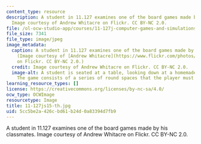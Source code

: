 ```yaml
---
content_type: resource
description: A student in 11.127 examines one of the board games made by his classmates.
  Image courtesy of Andrew Whitacre on Flickr. CC BY-NC 2.0.
file: /ol-ocw-studio-app/courses/11-127j-computer-games-and-simulations-for-education-and-exploration-spring-2015/5cc5be2a426cbd61b24d0a83394d7fb9_11-127js15-th.jpg
file_size: 7341
file_type: image/jpeg
image_metadata:
  caption: A student in 11.127 examines one of the board games made by his classmates.
    (Image courtesy of [Andrew Whitacre](https://www.flickr.com/photos/fungibleconvictions/5595731414/in/album-72157626442352456/)
    on Flickr. CC BY-NC 2.0.)
  credit: Image courtesy of Andrew Whitacre on Flickr. CC BY-NC 2.0.
  image-alt: A student is seated at a table, looking down at a homemade board game.
    The game consists of a series of round spaces that the player must move through.
learning_resource_types: []
license: https://creativecommons.org/licenses/by-nc-sa/4.0/
ocw_type: OCWImage
resourcetype: Image
title: 11-127js15-th.jpg
uid: 5cc5be2a-426c-bd61-b24d-0a83394d7fb9
---
```

A student in 11.127 examines one of the board games made by his classmates. Image courtesy of Andrew Whitacre on Flickr. CC BY-NC 2.0.